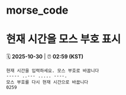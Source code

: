 # morse_code
# 현재 시간을 모스 부호 표시
<!-- MORSE_TIME_START -->
🗓️ **2025-10-30** | ⏰ **02:59 (KST)**

```
현재 시간을 입력하세요. 모스 부호로 바꿉니다
----- ..--- ..... ----.
모스 부호를 다시 현재 시간으로 바꿉니다
0259
```
<!-- MORSE_TIME_END -->
